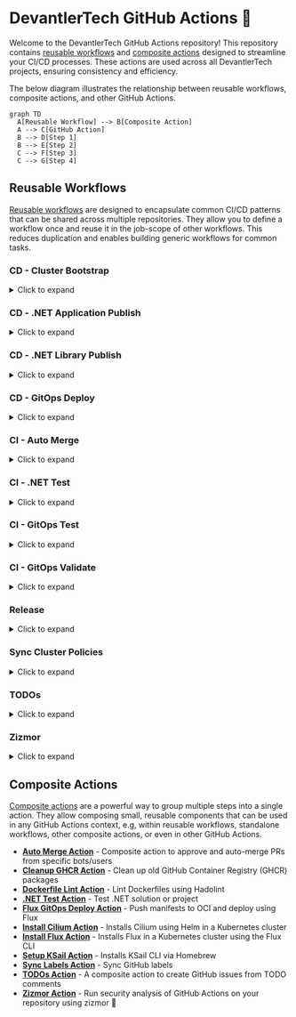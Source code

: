 # DevantlerTech GitHub Actions 🚀

Welcome to the DevantlerTech GitHub Actions repository! This repository contains [reusable workflows](#reusable-workflows) and [composite actions](#composite-actions) designed to streamline your CI/CD processes.  These actions are used across all DevantlerTech projects, ensuring consistency and efficiency.

The below diagram illustrates the relationship between reusable workflows, composite actions, and other GitHub Actions.

```mermaid
graph TD
  A[Reusable Workflow] --> B[Composite Action]
  A --> C[GitHub Action]
  B --> D[Step 1]
  B --> E[Step 2]
  C --> F[Step 3]
  C --> G[Step 4]
```

## Reusable Workflows

[Reusable workflows](https://docs.github.com/en/actions/how-tos/sharing-automations/reuse-workflows#creating-a-reusable-workflow) are designed to encapsulate common CI/CD patterns that can be shared across multiple repositories. They allow you to define a workflow once and reuse it in the job-scope of other workflows. This reduces duplication and enables building generic workflows for common tasks.

### CD - Cluster Bootstrap

<details>
<summary>Click to expand</summary>

[.github/workflows/reusable-workflow-cd-cluster-bootstrap.yaml](.github/workflows/reusable-workflow-cd-cluster-bootstrap.yaml) is a workflow used to bootstrap a cluster on the DevantlerTech platform. It installs core components like Cilium and Flux.

#### Usage

To use this reusable workflow, you can include it in your workflow file as follows:

```yaml
jobs:
  bootstrap-cluster:
    uses: devantler-tech/github-actions/.github/workflows/reusable-workflow-cd-cluster-bootstrap.yaml@{ref} # ref
    secrets:
      KUBE_CONFIG: ${{ secrets.KUBE_CONFIG }}
      SOPS_AGE_KEY: ${{ secrets.SOPS_AGE_KEY }}
    with:
      DEPLOYMENT_ENV: dev
```

#### Secrets and Inputs

| Key              | Type           | Default | Required | Description            |
| ---------------- | -------------- | ------- | -------- | ---------------------- |
| `KUBE_CONFIG`    | Secret         | -       | ✅        | Kubernetes config file |
| `SOPS_AGE_KEY`   | Secret         | -       | ✅        | Age key for SOPS       |
| `DEPLOYMENT_ENV` | Input (string) | `dev`   | ✅        | Deployment environment |

</details>

### CD - .NET Application Publish

<details>
<summary>Click to expand</summary>

[.github/workflows/reusable-workflow-cd-dotnet-application-publish.yaml](.github/workflows/reusable-workflow-cd-dotnet-application-publish.yaml) is a workflow used to publish .NET applications.

#### Usage

```yaml
jobs:
  publish-application:
    uses: devantler-tech/github-actions/.github/workflows/reusable-workflow-cd-dotnet-application-publish.yaml@{ref} # ref
    secrets:
      NUGET_API_KEY: ${{ secrets.NUGET_API_KEY }}
```

#### Secrets and Inputs

| Key             | Type   | Default | Required | Description   |
| --------------- | ------ | ------- | -------- | ------------- |
| `NUGET_API_KEY` | Secret | -       | ✅        | NuGet API key |

</details>

### CD - .NET Library Publish

<details>
<summary>Click to expand</summary>

[.github/workflows/reusable-workflow-cd-dotnet-library-publish.yaml](.github/workflows/reusable-workflow-cd-dotnet-library-publish.yaml) is a workflow used to publish .NET libraries to NuGet and GHCR.

#### Usage

```yaml
jobs:
  publish-library:
    uses: devantler-tech/github-actions/.github/workflows/reusable-workflow-cd-dotnet-library-publish.yaml@{ref} # ref
    secrets:
      NUGET_API_KEY: ${{ secrets.NUGET_API_KEY }}
```

#### Secrets and Inputs

| Key             | Type   | Default | Required | Description   |
| --------------- | ------ | ------- | -------- | ------------- |
| `NUGET_API_KEY` | Secret | -       | ✅        | NuGet API key |

</details>

### CD - GitOps Deploy

<details>
<summary>Click to expand</summary>

[.github/workflows/reusable-workflow-cd-gitops-deploy.yaml](.github/workflows/reusable-workflow-cd-gitops-deploy.yaml) is a workflow used to deploy applications using GitOps with Flux.

#### Usage

```yaml
jobs:
  gitops-deploy:
    uses: devantler-tech/github-actions/.github/workflows/reusable-workflow-cd-gitops-deploy.yaml@{ref} # ref
    secrets:
      KUBE_CONFIG: ${{ secrets.KUBE_CONFIG }}
      SOPS_AGE_KEY: ${{ secrets.SOPS_AGE_KEY }}
    with:
      DEPLOYMENT_ENV: dev
```

#### Secrets and Inputs

| Key              | Type           | Default | Required | Description            |
| ---------------- | -------------- | ------- | -------- | ---------------------- |
| `KUBE_CONFIG`    | Secret         | -       | ✅        | Kubernetes config file |
| `SOPS_AGE_KEY`   | Secret         | -       | ✅        | Age key for SOPS       |
| `DEPLOYMENT_ENV` | Input (string) | `dev`   | ✅        | Deployment environment |

</details>

### CI - Auto Merge

<details>
<summary>Click to expand</summary>

[.github/workflows/reusable-workflow-ci-auto-merge.yaml](.github/workflows/reusable-workflow-ci-auto-merge.yaml) is a workflow that automatically merges pull requests from trusted bots and maintainers.

#### Usage

```yaml
jobs:
  auto-merge:
    uses: devantler-tech/github-actions/.github/workflows/reusable-workflow-ci-auto-merge.yaml@{ref} # ref
```

</details>

### CI - .NET Test

<details>
<summary>Click to expand</summary>

[.github/workflows/reusable-workflow-ci-dotnet-test.yaml](.github/workflows/reusable-workflow-ci-dotnet-test.yaml) is a workflow used to test .NET solutions or projects across multiple operating systems.

#### Usage

```yaml
jobs:
  dotnet-test:
    uses: devantler-tech/github-actions/.github/workflows/reusable-workflow-ci-dotnet-test.yaml@{ref} # ref
    secrets:
      CODECOV_TOKEN: ${{ secrets.CODECOV_TOKEN }}
```

#### Secrets and Inputs

| Key             | Type   | Default | Required | Description   |
| --------------- | ------ | ------- | -------- | ------------- |
| `CODECOV_TOKEN` | Secret | -       | ✅        | Codecov token |

</details>

### CI - GitOps Test

<details>
<summary>Click to expand</summary>

[.github/workflows/reusable-workflow-ci-gitops-test.yaml](.github/workflows/reusable-workflow-ci-gitops-test.yaml) is a workflow used to test GitOps configurations with Flux.

#### Usage

```yaml
jobs:
  gitops-test:
    uses: devantler-tech/github-actions/.github/workflows/reusable-workflow-ci-gitops-test.yaml@{ref} # ref
    secrets:
      KSAIL_SOPS_KEY: ${{ secrets.KSAIL_SOPS_KEY }}
    with:
      HOSTS_FILE: hosts
      ROOT_CA_CERT_FILE: root-ca.crt
```

#### Secrets and Inputs

| Key                 | Type           | Default | Required | Description                      |
| ------------------- | -------------- | ------- | -------- | -------------------------------- |
| `KSAIL_SOPS_KEY`    | Secret         | -       | ❌        | SOPS Age key for KSail           |
| `HOSTS_FILE`        | Input (string) | -       | ❌        | Path to hosts file for testing   |
| `ROOT_CA_CERT_FILE` | Input (string) | -       | ❌        | Path to root CA certificate file |

</details>

### CI - GitOps Validate

<details>
<summary>Click to expand</summary>

[.github/workflows/reusable-workflow-ci-gitops-validate.yaml](.github/workflows/reusable-workflow-ci-gitops-validate.yaml) is a workflow used to validate GitOps cluster configurations.

#### Usage

```yaml
jobs:
  gitops-validate:
    uses: devantler-tech/github-actions/.github/workflows/reusable-workflow-ci-gitops-validate.yaml@{ref} # ref
```

</details>

### Release

<details>
<summary>Click to expand</summary>

[.github/workflows/reusable-workflow-release.yaml](.github/workflows/reusable-workflow-release.yaml) is a workflow used to create releases using semantic-release.

#### Usage

```yaml
jobs:
  release:
    uses: devantler-tech/github-actions/.github/workflows/reusable-workflow-release.yaml@{ref} # ref
    secrets:
      APP_PRIVATE_KEY: ${{ secrets.APP_PRIVATE_KEY }}
```

#### Secrets and Inputs

| Key               | Type   | Default | Required | Description            |
| ----------------- | ------ | ------- | -------- | ---------------------- |
| `APP_PRIVATE_KEY` | Secret | -       | ✅        | GitHub App private key |

</details>

### Sync Cluster Policies

<details>
<summary>Click to expand</summary>

[.github/workflows/reusable-workflow-sync-cluster-policies.yaml](.github/workflows/reusable-workflow-sync-cluster-policies.yaml) is a workflow used to sync upstream Kyverno policies to a target directory.

#### Usage

```yaml
jobs:
  sync-cluster-policies:
    uses: devantler-tech/github-actions/.github/workflows/reusable-workflow-sync-cluster-policies.yaml@{ref} # ref
    secrets:
      APP_PRIVATE_KEY: ${{ secrets.APP_PRIVATE_KEY }}
    with:
      KYVERNO_POLICIES_DIR: policies/kyverno
```

#### Secrets and Inputs

| Key                    | Type           | Default | Required | Description                           |
| ---------------------- | -------------- | ------- | -------- | ------------------------------------- |
| `APP_PRIVATE_KEY`      | Secret         | -       | ✅        | GitHub App private key                |
| `KYVERNO_POLICIES_DIR` | Input (string) | -       | ✅        | Directory to sync Kyverno policies to |

</details>

### TODOs

<details>
<summary>Click to expand</summary>

[.github/workflows/reusable-workflow-todos.yaml](.github/workflows/reusable-workflow-todos.yaml) is a workflow used to scan for TODOs in code and create GitHub issues.

#### Usage

```yaml
jobs:
  todos:
    uses: devantler-tech/github-actions/.github/workflows/reusable-workflow-todos.yaml@{ref} # ref
    secrets:
      APP_PRIVATE_KEY: ${{ secrets.APP_PRIVATE_KEY }}
```

#### Secrets and Inputs

| Key               | Type   | Default | Required | Description            |
| ----------------- | ------ | ------- | -------- | ---------------------- |
| `APP_PRIVATE_KEY` | Secret | -       | ✅        | GitHub App private key |

</details>

### Zizmor

<details>
<summary>Click to expand</summary>

[.github/workflows/reusable-workflow-zizmor.yaml](.github/workflows/reusable-workflow-zizmor.yaml) is a workflow used to perform static analysis on GitHub Actions workflows.

#### Usage

```yaml
jobs:
  zizmor:
    uses: devantler-tech/github-actions/.github/workflows/reusable-workflow-zizmor.yaml@{ref} # ref
```

</details>

## Composite Actions

[Composite actions](https://docs.github.com/en/actions/tutorials/creating-a-composite-action) are a powerful way to group multiple steps into a single action. They allow composing small, reusable components that can be used in any GitHub Actions context, e.g, within reusable workflows, standalone workflows, other composite actions, or even in other GitHub Actions.

- **[Auto Merge Action](composite-actions/auto-merge-action/README.md)** - Composite action to approve and auto-merge PRs from specific bots/users
- **[Cleanup GHCR Action](composite-actions/cleanup-ghcr-action/README.md)** - Clean up old GitHub Container Registry (GHCR) packages
- **[Dockerfile Lint Action](composite-actions/dockerfile-lint-action/README.md)** - Lint Dockerfiles using Hadolint
- **[.NET Test Action](composite-actions/dotnet-test-action/README.md)** - Test .NET solution or project
- **[Flux GitOps Deploy Action](composite-actions/flux-gitops-deploy-action/README.md)** - Push manifests to OCI and deploy using Flux
- **[Install Cilium Action](composite-actions/install-cilium-action/README.md)** - Installs Cilium using Helm in a Kubernetes cluster
- **[Install Flux Action](composite-actions/install-flux-action/README.md)** - Installs Flux in a Kubernetes cluster using the Flux CLI
- **[Setup KSail Action](composite-actions/setup-ksail-action/README.md)** - Installs KSail CLI via Homebrew
- **[Sync Labels Action](composite-actions/sync-labels-action/README.md)** - Sync GitHub labels
- **[TODOs Action](composite-actions/todos-action/README.md)** - A composite action to create GitHub issues from TODO comments
- **[Zizmor Action](composite-actions/zizmor-action/README.md)** - Run security analysis of GitHub Actions on your repository using zizmor 🌈
